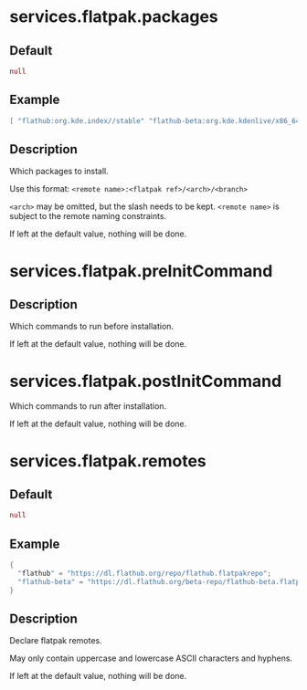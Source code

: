 # services.flatpak.**packages**
## Default
```nix
null
```
## Example
```nix
[ "flathub:org.kde.index//stable" "flathub-beta:org.kde.kdenlive/x86_64/stable" ]
```
## Description
Which packages to install.

Use this format: `<remote name>:<flatpak ref>/<arch>/<branch>`

`<arch>` may be omitted, but the slash needs to be kept.
`<remote name>` is subject to the remote naming constraints.

If left at the default value, nothing will be done.

# services.flatpak.**preInitCommand**
## Description
Which commands to run before installation.

If left at the default value, nothing will be done.

# services.flatpak.**postInitCommand**
Which commands to run after installation.

If left at the default value, nothing will be done.

# services.flatpak.**remotes**
## Default
```nix
null
```
## Example
```nix
{
  "flathub" = "https://dl.flathub.org/repo/flathub.flatpakrepo";
  "flathub-beta" = "https://dl.flathub.org/beta-repo/flathub-beta.flatpakrepo";
}
```
## Description
Declare flatpak remotes.

May only contain uppercase and lowercase ASCII characters and hyphens.

If left at the default value, nothing will be done.